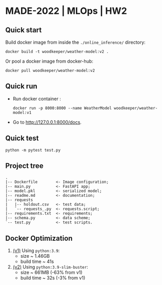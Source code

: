 # MADE-2022 | MLOps | HW2

## Quick start
Build docker image from inside the `./online_inference/` directory:
```commandline
docker build -t woodkeeper/weather-model:v2 .
```

Or pool a docker image from docker-hub:
```commandline
docker pull woodkeeper/weather-model:v2
```

## Quick run
- Run docker container :
   ```commandline
   docker run -p 8000:8000 --name WeatherModel woodkeeper/weather-model:v1
   ```
 - Go to http://127.0.0.1:8000/docs.

## Quick test
```commandline
python -m pytest test.py
```

## Project tree
```
.
|-- Dockerfile        <- Image configuration;
|-- main.py           <- FastAPI app;
|-- model.pkl         <- serialized model;
|-- readme.md         <- documentation;
|-- requests          
|   |-- holdout.csv   <- test data;
|   `-- requests_.py  <- requests.script;
|-- requirements.txt  <- requirements;
|-- schema.py         <- data scheme;
`-- test.py           <- test scripts.
```

## Docker Optimization
1. [(v1)](https://hub.docker.com/layers/woodkeeper/weather-model/v1/images/sha256-a09f36fbcd2639812d53f04bb0e20970aa0940f52e1347a73b080b879cf445ad?context=repo) Using `python:3.9`:
   - size ~ 1.46GB
   - build time ~ 41s
2. [(v2)](https://hub.docker.com/layers/woodkeeper/weather-model/v2/images/sha256-f362e072638c184cb7bddc00a39578013066dbc870367d1ea48ce8576e5ee911?context=repo) Using `python:3.9-slim-buster`:
   - size ~ 661MB (-63% from v1)
   - build time ~ 32s (-3% from v1)